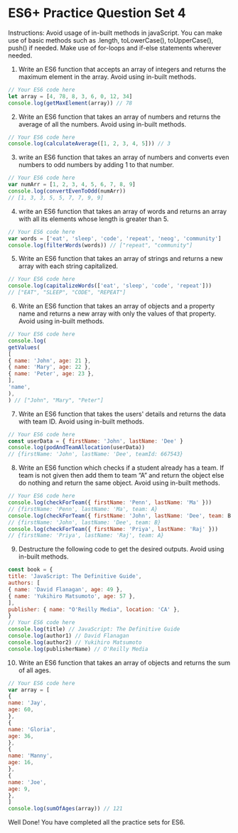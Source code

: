 # ES6+ Practice Question Set 4
Instructions: Avoid usage of in-built methods in javaScript. You can make use of basic methods such as .length, toLowerCase(), toUpperCase(), push() if needed. Make use of for-loops and if-else statements wherever needed.
1. Write an ES6 function that accepts an array of integers and returns the maximum element in the
array. Avoid using in-built methods.
```js
// Your ES6 code here
let array = [4, 78, 8, 3, 6, 0, 12, 34]
console.log(getMaxElement(array)) // 78
```
2. Write an ES6 function that takes an array of numbers and returns the average of all the
numbers. Avoid using in-built methods.
```js
// Your ES6 code here
console.log(calculateAverage([1, 2, 3, 4, 5])) // 3
```
3. write an ES6 function that takes an array of numbers and converts even numbers to odd
numbers by adding 1 to that number.
```js
// Your ES6 code here
var numArr = [1, 2, 3, 4, 5, 6, 7, 8, 9]
console.log(convertEvenToOdd(numArr))
// [1, 3, 3, 5, 5, 7, 7, 9, 9]
```
4. write an ES6 function that takes an array of words and returns an array with all its elements
whose length is greater than 5.
```js
// Your ES6 code here
var words = ['eat', 'sleep', 'code', 'repeat', 'neog', 'community']
console.log(filterWords(words)) // ["repeat", "community"]
```
5. Write an ES6 function that takes an array of strings and returns a new array with each string
capitalized.
```js
// Your ES6 code here
console.log(capitalizeWords(['eat', 'sleep', 'code', 'repeat']))
// ["EAT", "SLEEP", "CODE", "REPEAT"]
```
6. Write an ES6 function that takes an array of objects and a property name and returns a new
array with only the values of that property. Avoid using in-built methods.
```js
// Your ES6 code here
console.log(
getValues(
[
{ name: 'John', age: 21 },
{ name: 'Mary', age: 22 },
{ name: 'Peter', age: 23 },
],
'name',
),
) // ["John", "Mary", "Peter"]
```
7. Write an ES6 function that takes the users' details and returns the data with team ID. Avoid
using in-built methods.
```js
// Your ES6 code here
const userData = { firstName: 'John', lastName: 'Dee' }
console.log(podAndTeamAllocation(userData))
// {firstName: 'John', lastName: 'Dee', teamId: 667543}
```
8. Write an ES6 function which checks if a student already has a team. If team is not given then
add them to team “A” and return the object else do nothing and return the same object. Avoid
using in-built methods.
```js
// Your ES6 code here
console.log(checkForTeam({ firstName: 'Penn', lastName: 'Ma' }))
// {firstName: 'Penn', lastName: 'Ma', team: A}
console.log(checkForTeam({ firstName: 'John', lastName: 'Dee', team: B }))
// {firstName: 'John', lastName: 'Dee', team: B}
console.log(checkForTeam({ firstName: 'Priya', lastName: 'Raj' }))
// {firstName: 'Priya', lastName: 'Raj', team: A}
```
9. Destructure the following code to get the desired outputs. Avoid using in-built methods.
```js
const book = {
title: 'JavaScript: The Definitive Guide',
authors: [
{ name: 'David Flanagan', age: 49 },
{ name: 'Yukihiro Matsumoto', age: 57 },
],
publisher: { name: "O'Reilly Media", location: 'CA' },
}
// Your ES6 code here
console.log(title) // JavaScript: The Definitive Guide
console.log(author1) // David Flanagan
console.log(author2) // Yukihiro Matsumoto
console.log(publisherName) // O'Reilly Media
```
10. Write an ES6 function that takes an array of objects and returns the sum of all ages.
```js
// Your ES6 code here
var array = [
{
name: 'Jay',
age: 60,
},
{
name: 'Gloria',
age: 36,
},
{
name: 'Manny',
age: 16,
},
{
name: 'Joe',
age: 9,
},
]
console.log(sumOfAges(array)) // 121
```
Well Done! You have completed all the practice sets for ES6.
